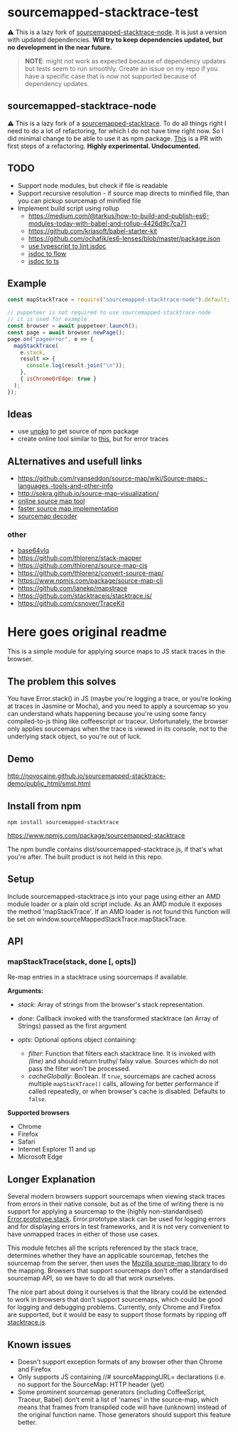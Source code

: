 # sourcemapped-stacktrace-test

⚠️ This is a lazy fork of [sourcemapped-stacktrace-node](https://github.com/stereobooster/sourcemapped-stacktrace-node). It is just a version with updated dependencies. **Will try to keep dependencies updated, but no development in the near future.**

> **NOTE**: might not work as expected because of dependency updates but tests seem to run smoothly. Create an issue on my repo if you have a specific case that is now not supported because of dependency updates.

## sourcemapped-stacktrace-node

⚠️ This is a lazy fork of a [sourcemapped-stacktrace](https://github.com/novocaine/sourcemapped-stacktrace). To do all things right I need to do a lot of refactoring, for which I do not have time right now. So I did minimal change to be able to use it as npm package. [This](https://github.com/novocaine/sourcemapped-stacktrace/pull/31) is a PR with first steps of a refactoring. **Highly experimental. Undocumented.**

## TODO

- Support node modules, but check if file is readable
- Support recursive resolution - if source map directs to minified file, than you can pickup sourcemap of minified file
- Implement build script using rollup
  - https://medium.com/@tarkus/how-to-build-and-publish-es6-modules-today-with-babel-and-rollup-4426d9c7ca71
  - https://github.com/kriasoft/babel-starter-kit
  - https://github.com/ochafik/es6-lenses/blob/master/package.json
  - [use typescript to lint jsdoc](https://github.com/GoogleChrome/puppeteer/pull/986/files)
  - [jsdoc to flow](https://github.com/Kegsay/flow-jsdoc)
  - [jsdoc to ts](https://github.com/brettle/jsdoc-to-typescript-declaration)

## Example

```javascript
const mapStackTrace = require("sourcemapped-stacktrace-node").default;

// puppeteer is not required to use sourcemapped-stacktrace-node
// it is used for example
const browser = await puppeteer.launch();
const page = await browser.newPage();
page.on("pageerror", e => {
  mapStackTrace(
    e.stack,
    result => {
      console.log(result.join("\n"));
    },
    { isChromeOrEdge: true }
  );
});
```

## Ideas

- use [unpkg](https://unpkg.com/#/) to get source of npm package
- create online tool similar to [this](https://pastcompute.github.io/ScriptMapper/), but for error traces

## ALternatives and usefull links

- https://github.com/ryanseddon/source-map/wiki/Source-maps:-languages,-tools-and-other-info
- http://sokra.github.io/source-map-visualization/
- [online source map tool](https://pastcompute.github.io/ScriptMapper/)
- [faster source map implementation](https://github.com/krisselden/fast-source-map)
- [sourcemap decoder](https://github.com/Rich-Harris/sourcemap-codec)

### other

- [base64vlq](http://www.murzwin.com/base64vlq.html)
- https://github.com/thlorenz/stack-mapper
- https://github.com/thlorenz/source-map-cjs
- https://github.com/thlorenz/convert-source-map/
- https://www.npmjs.com/package/source-map-cli
- https://github.com/janekp/mapstrace
- https://github.com/stacktracejs/stacktrace.js/
- https://github.com/csnover/TraceKit

# Here goes original readme

This is a simple module for applying source maps to JS stack traces in the browser.

## The problem this solves

You have Error.stack() in JS (maybe you're logging a trace, or you're looking at
traces in Jasmine or Mocha), and you need to apply a sourcemap so you can
understand whats happening because you're using some fancy compiled-to-js thing
like coffeescript or traceur. Unfortunately, the browser only applies sourcemaps when the
trace is viewed in its console, not to the underlying stack object, so you're
out of luck.

## Demo

http://novocaine.github.io/sourcemapped-stacktrace-demo/public_html/smst.html

## Install from npm

```
npm install sourcemapped-stacktrace
```

https://www.npmjs.com/package/sourcemapped-stacktrace

The npm bundle contains dist/sourcemapped-stacktrace.js, if that's what you're
after. The built product is not held in this repo.

## Setup

Include sourcemapped-stacktrace.js into your page using either an AMD module
loader or a plain old script include. As an AMD module it exposes the method
'mapStackTrace'. If an AMD loader is not found this function will be set on
window.sourceMappedStackTrace.mapStackTrace.

## API

### mapStackTrace(stack, done [, opts])

Re-map entries in a stacktrace using sourcemaps if available.

**Arguments:**

- *stack*: Array of strings from the browser's stack representation.

- *done*: Callback invoked with the transformed stacktrace (an Array of Strings) passed as the first argument

- *opts*: Optional options object containing:
  - *filter*: Function that filters each stacktrace line.
              It is invoked with _(line)_ and should return truthy/ falsy value.
              Sources which do not pass the filter won't be processed.
  - *cacheGlobally*: Boolean. If `true`, sourcemaps are cached across multiple `mapStackTrace()` calls,
                     allowing for better performance if called repeatedly, or when browser's cache is disabled.
                     Defaults to `false`.

**Supported browsers**
  - Chrome
  - Firefox
  - Safari
  - Internet Explorer 11 and up
  - Microsoft Edge

## Longer Explanation

Several modern browsers support sourcemaps when viewing stack traces from errors in their native console, but as of the time of writing there is no support for applying a sourcemap to the (highly non-standardised) [Error.prototype.stack](https://developer.mozilla.org/en-US/docs/Web/JavaScript/Reference/Global_Objects/Error/Stack). Error.prototype.stack can be used for logging errors and for displaying errors in test frameworks, and it is not very convenient to have unmapped traces in either of those use cases.

This module fetches all the scripts referenced by the stack trace, determines
whether they have an applicable sourcemap, fetches the sourcemap from the
server, then uses the [Mozilla source-map library](https://github.com/mozilla/source-map/) to do the mapping. Browsers that support sourcemaps don't offer a standardised sourcemap API, so we have to do all that work ourselves.

The nice part about doing it ourselves is that the library could be extended to
work in browsers that don't support sourcemaps, which could be good for
logging and debugging problems. Currently, only Chrome and Firefox are supported, but it
would be easy to support those formats by ripping off [stacktrace.js](https://github.com/stacktracejs/stacktrace.js/).

## Known issues

* Doesn't support exception formats of any browser other than Chrome and
  Firefox
* Only supports JS containing //# sourceMappingURL= declarations (i.e. no
  support for the SourceMap: HTTP header (yet)
* Some prominent sourcemap generators (including CoffeeScript, Traceur, Babel)
  don't emit a list of 'names' in the source-map, which means that frames from transpiled code will have (unknown) instead of the original function name. Those generators should support this feature better.
